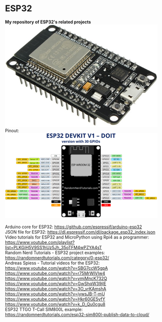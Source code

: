 # ESP32
<b>My repository of ESP32's related projects</b><br>
<img src="ESP32.jpg"><br>
Pinout: <br>
<img src="esp32_pinout.png"><br>                   
Arduino core for ESP32: https://github.com/espressif/arduino-esp32<br>
JSON file for ESP32: https://dl.espressif.com/dl/package_esp32_index.json<br>
Video tutorials for ESP32 and MicroPython using Rpi4 as a programmer: https://www.youtube.com/playlist?list=PLKGiH5V9SS1hUz5Jh_35oTFM4wPZYA4sT<br>
Random Nerd Tutorials - ESP32 project examples: https://randomnerdtutorials.com/category/0-esp32/<br>
Andreas Spiess - Tutorial videos for the ESP32: https://www.youtube.com/watch?v=SBG7ccW5gpA<br>
https://www.youtube.com/watch?v=r75MrWIVIw4<br>
https://www.youtube.com/watch?v=ymjMncK732Q<br>
https://www.youtube.com/watch?v=GwShqW39jlE<br>
https://www.youtube.com/watch?v=3O_vrKAmshA<br>
https://www.youtube.com/watch?v=iywsJB-T-mU<br>
https://www.youtube.com/watch?v=Hkr60GE5yfY<br>
https://www.youtube.com/watch?v=k_D_Qu0cgu8<br>
ESP32 TTGO T-Call SIM800L example: https://randomnerdtutorials.com/esp32-sim800l-publish-data-to-cloud/<br>
